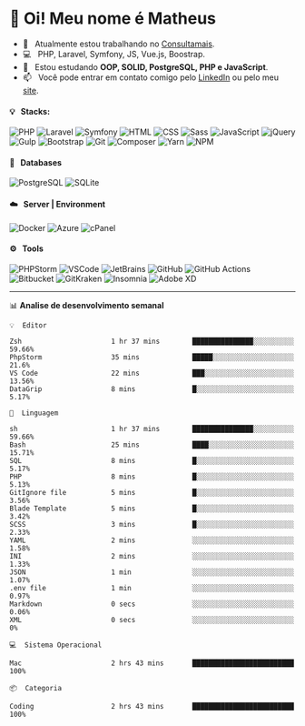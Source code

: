 # 👋 Oi! Meu nome é Matheus

- 🔭 &nbsp; Atualmente estou trabalhando no [Consultamais](https://consultamais.com.br/).
- 💻 &nbsp; PHP, Laravel, Symfony, JS, Vue.js, Boostrap.
- 🌱 &nbsp; Estou estudando **OOP, SOLID, PostgreSQL, PHP e JavaScript**.
- 📫 &nbsp; Você pode entrar em contato comigo pelo [LinkedIn](https://www.linkedin.com/in/matheuscamargoxavier/) ou pelo meu [site](https://matheuscamargo.co).

#### 💡 &nbsp; Stacks:
![PHP](https://img.shields.io/badge/-PHP-777BB4?&logo=php&logoColor=FFFFFF)
![Laravel](https://img.shields.io/badge/-Laravel-FF2D20?&logo=laravel&logoColor=FFFFFF)
![Symfony](https://img.shields.io/badge/-Symfony-000000?&logo=symfony&logoColor=FFFFFF)
![HTML](https://img.shields.io/badge/-HTML-E34F26?&logo=html5&logoColor=FFFFFF)
![CSS](https://img.shields.io/badge/-CSS-1572B6?&logo=css3&logoColor=FFFFFF)
![Sass](https://img.shields.io/badge/-Sass-CC6699?&logo=sass&logoColor=FFFFFF)
![JavaScript](https://img.shields.io/badge/-JavaScript-F7DF1E?&logo=javascript&logoColor=FFFFFF)
![jQuery](https://img.shields.io/badge/-jQuery-0769AD?&logo=jquery&logoColor=FFFFFF)
![Gulp](https://img.shields.io/badge/-Gulp-CF4647?&logo=gulp&logoColor=FFFFFF)
![Bootstrap](https://img.shields.io/badge/-Bootstrap-7952B3?&logo=bootstrap&logoColor=FFFFFF)
![Git](https://img.shields.io/badge/-Git-F05032?&logo=git&logoColor=FFFFFF)
![Composer](https://img.shields.io/badge/-Composer-885630?&logo=composer&logoColor=FFFFFF)
![Yarn](https://img.shields.io/badge/-Yarn-2C8EBB?&logo=yarn&logoColor=FFFFFF)
![NPM](https://img.shields.io/badge/-npm-CB3837?&logo=npm&logoColor=FFFFFF)

#### 💾 &nbsp; Databases
![PostgreSQL](https://img.shields.io/badge/-PostgreSQL-336791?&logo=PostgreSQL&logoColor=FFFFFF)
![SQLite](https://img.shields.io/badge/-SQLite-003B57?&logo=SQLite&logoColor=FFFFFF)

#### ☁️ &nbsp; Server | Environment
![Docker](https://img.shields.io/badge/-Docker-2496ED?&logo=docker&logoColor=FFFFFF)
![Azure](https://img.shields.io/badge/-Azure-0089D6?&logo=microsoft%20azure&logoColor=FFFFFF)
![cPanel](https://img.shields.io/badge/-cPanel-FF6C2C?&logo=cpanel&logoColor=FFFFFF)

#### ⚙️ &nbsp; Tools
![PHPStorm](https://img.shields.io/badge/-PHPStorm-000000?&logo=PHPStorm&logoColor=FFFFFF)
![VSCode](https://img.shields.io/badge/-VSCode-007ACC?&logo=Visual%20Studio%20Code&logoColor=FFFFFF) 
![JetBrains](https://img.shields.io/badge/-JetBrains-000000?&logo=jetbrains&logoColor=FFFFFF) 
![GitHub](https://img.shields.io/badge/-GitHub-181717?&logo=github&logoColor=FFFFFF) 
![GitHub Actions](https://img.shields.io/badge/-GitHub%20Actions-181717?&logo=GitHub%20Actions&logoColor=FFFFFF) 
![Bitbucket](https://img.shields.io/badge/-Bitbucket-0052CC?&logo=bitbucket&logoColor=FFFFFF)
![GitKraken](https://img.shields.io/badge/-GitKraken-179287?&logo=GitKraken&logoColor=FFFFFF)
![Insomnia](https://img.shields.io/badge/-Insomnia-5849BE?&logo=Insomnia&logoColor=FFFFFF)
![Adobe XD](https://img.shields.io/badge/-Adobe%20XD-FF61F6?&logo=adobe%20xd&logoColor=FFFFFF) 
_______

📊  **Analise de desenvolvimento semanal**
```text
💡  Editor

Zsh                      1 hr 37 mins        ███████████████░░░░░░░░░░     59.66%
PhpStorm                 35 mins             █████░░░░░░░░░░░░░░░░░░░░      21.6%
VS Code                  22 mins             ███░░░░░░░░░░░░░░░░░░░░░░     13.56%
DataGrip                 8 mins              █░░░░░░░░░░░░░░░░░░░░░░░░      5.17%
```
```text
💬  Linguagem

sh                       1 hr 37 mins        ███████████████░░░░░░░░░░     59.66%
Bash                     25 mins             ████░░░░░░░░░░░░░░░░░░░░░     15.71%
SQL                      8 mins              █░░░░░░░░░░░░░░░░░░░░░░░░      5.17%
PHP                      8 mins              █░░░░░░░░░░░░░░░░░░░░░░░░      5.13%
GitIgnore file           5 mins              █░░░░░░░░░░░░░░░░░░░░░░░░      3.56%
Blade Template           5 mins              █░░░░░░░░░░░░░░░░░░░░░░░░      3.42%
SCSS                     3 mins              █░░░░░░░░░░░░░░░░░░░░░░░░      2.33%
YAML                     2 mins              ░░░░░░░░░░░░░░░░░░░░░░░░░      1.58%
INI                      2 mins              ░░░░░░░░░░░░░░░░░░░░░░░░░      1.33%
JSON                     1 min               ░░░░░░░░░░░░░░░░░░░░░░░░░      1.07%
.env file                1 min               ░░░░░░░░░░░░░░░░░░░░░░░░░      0.97%
Markdown                 0 secs              ░░░░░░░░░░░░░░░░░░░░░░░░░      0.06%
XML                      0 secs              ░░░░░░░░░░░░░░░░░░░░░░░░░         0%
```
```text
💻  Sistema Operacional

Mac                      2 hrs 43 mins       █████████████████████████       100%
```
```text
📦  Categoria

Coding                   2 hrs 43 mins       █████████████████████████       100%
```

